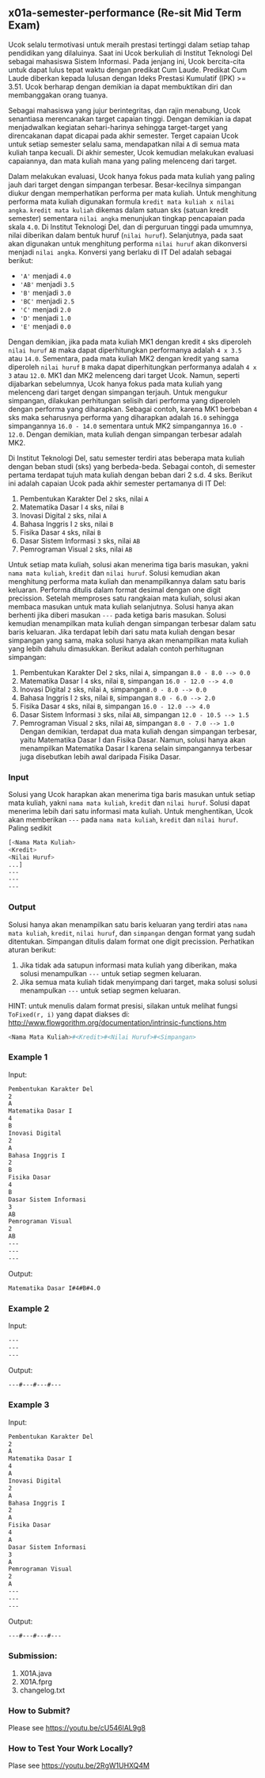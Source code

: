 ## x01a-semester-performance (Re-sit Mid Term Exam)

Ucok selalu termotivasi untuk meraih prestasi tertinggi dalam setiap tahap pendidikan yang dilaluinya. Saat ini Ucok berkuliah di Institut Teknologi Del sebagai mahasiswa Sistem Informasi. Pada jenjang ini, Ucok bercita-cita untuk dapat lulus tepat waktu dengan predikat Cum Laude. Predikat Cum Laude diberkan kepada lulusan dengan Ideks Prestasi Kumulatif (IPK) >= 3.51. Ucok berharap dengan demikian ia dapat membuktikan diri dan membanggakan orang tuanya.

Sebagai mahasiswa yang jujur berintegritas, dan rajin menabung, Ucok senantiasa merencanakan target capaian tinggi. Dengan demikian ia dapat menjadwalkan kegiatan sehari-harinya sehingga target-target yang direncakanan dapat dicapai pada akhir semester. Terget capaian Ucok untuk setiap semester selalu sama, mendapatkan nilai ```A``` di semua mata kuliah tanpa kecuali. Di akhir semester, Ucok kemudian melakukan evaluasi capaiannya, dan mata kuliah mana yang paling melenceng dari target.

Dalam melakukan evaluasi, Ucok hanya fokus pada mata kuliah yang paling jauh dari target dengan simpangan terbesar. Besar-kecilnya simpangan diukur dengan memperhatikan performa per mata kuliah. Untuk menghitung performa mata kuliah digunakan formula ```kredit mata kuliah x nilai angka```. ```kredit mata kuliah``` dikemas dalam satuan sks (satuan kredit semester) sementara ```nilai angka``` menunjukan tingkap pencapaian pada skala ```4.0```. Di Institut Teknologi Del, dan di perguruan tinggi pada umumnya, nilai diberikan dalam bentuk huruf (```nilai huruf```). Selanjutnya, pada saat akan digunakan untuk menghitung performa ```nilai huruf``` akan dikonversi menjadi ```nilai angka```. Konversi yang berlaku di IT Del adalah sebagai berikut:
- ```'A'```  menjadi ```4.0```
- ```'AB'``` menjadi ```3.5```
- ```'B'```  menjadi ```3.0```
- ```'BC'``` menjadi ```2.5```
- ```'C'```  menjadi ```2.0```
- ```'D'```  menjadi ```1.0```
- ```'E'```  menjadi ```0.0```

Dengan demikian, jika pada mata kuliah MK1 dengan kredit ```4``` sks diperoleh ```nilai huruf``` ```AB``` maka dapat diperhitungkan performanya adalah ```4 x 3.5``` atau ```14.0```. Sementara, pada mata kuliah MK2 dengan kredit yang sama diperoleh ```nilai huruf``` ```B``` maka dapat diperhitungkan performanya adalah ```4 x 3``` atau ```12.0```. MK1 dan MK2 melenceng dari target Ucok. Namun, seperti dijabarkan sebelumnya, Ucok hanya fokus pada mata kuliah yang melenceng dari target dengan simpangan terjauh. Untuk mengukur simpangan, dilakukan perhitungan selisih dari performa yang diperoleh dengan performa yang diharapkan. Sebagai contoh, karena MK1 berbeban ```4``` sks maka seharusnya performa yang diharapkan adalah ```16.0``` sehingga simpangannya ```16.0 - 14.0``` sementara untuk MK2 simpangannya ```16.0 - 12.0```. Dengan demikian, mata kuliah dengan simpangan terbesar adalah MK2.

Di Institut Teknologi Del, satu semester terdiri atas beberapa mata kuliah dengan beban studi (sks) yang berbeda-beda. Sebagai contoh, di semester pertama terdapat tujuh mata kuliah dengan beban dari 2 s.d. 4 sks. Berikut ini adalah capaian Ucok pada akhir semester pertamanya di IT Del:
1. Pembentukan Karakter Del ```2``` sks, nilai ```A```
2. Matematika Dasar I ```4``` sks, nilai ```B```
3. Inovasi Digital ```2``` sks, nilai ```A```
4. Bahasa Inggris I ```2``` sks, nilai ```B```
5. Fisika Dasar ```4``` sks, nilai ```B```
6. Dasar Sistem Informasi ```3``` sks, nilai ```AB```
7. Pemrograman Visual ```2``` sks, nilai ```AB```

Untuk setiap mata kuliah, solusi akan menerima tiga baris masukan, yakni ```nama mata kuliah```, ```kredit``` dan ```nilai huruf```. Solusi kemudian akan menghitung performa mata kuliah dan menampilkannya dalam satu baris keluaran. Performa ditulis dalam format desimal dengan one digit precission. Setelah memproses satu rangkaian mata kuliah, solusi akan membaca masukan untuk mata kuliah selanjutnya. Solusi hanya akan berhenti jika diberi masukan ```---``` pada ketiga baris masukan. Solusi kemudian menampilkan mata kuliah dengan simpangan terbesar dalam satu baris keluaran. Jika terdapat lebih dari satu mata kuliah dengan besar simpangan yang sama, maka solusi hanya akan menampilkan mata kuliah yang lebih dahulu dimasukkan. Berikut adalah contoh perhitugnan simpangan:
1. Pembentukan Karakter Del ```2``` sks, nilai ```A```, simpangan ```8.0 - 8.0 --> 0.0```
2. Matematika Dasar I ```4``` sks, nilai ```B```, simpangan ```16.0 - 12.0 --> 4.0```
3. Inovasi Digital ```2``` sks, nilai ```A```, simpangan```8.0 - 8.0 --> 0.0```
4. Bahasa Inggris I ```2``` sks, nilai ```B```, simpangan ```8.0 - 6.0 --> 2.0```
5. Fisika Dasar ```4``` sks, nilai ```B```, simpangan ```16.0 - 12.0 --> 4.0```
6. Dasar Sistem Informasi ```3``` sks, nilai ```AB```, simpangan ```12.0 - 10.5 --> 1.5```
7. Pemrograman Visual ```2``` sks, nilai ```AB```, simpangan ```8.0 - 7.0 --> 1.0```
Dengan demikian, terdapat dua mata kuliah dengan simpangan terbesar, yaitu Matematika Dasar I dan Fisika Dasar. Namun, solusi hanya akan menampilkan Matematika Dasar I karena selain simpangannya terbesar juga disebutkan lebih awal daripada Fisika Dasar.

### Input
Solusi yang Ucok harapkan akan menerima tiga baris masukan untuk setiap mata kuliah, yakni ```nama mata kuliah```, ```kredit``` dan ```nilai huruf```. Solusi dapat menerima lebih dari satu informasi mata kuliah. Untuk menghentikan, Ucok akan memberikan ```---``` pada ```nama mata kuliah```, ```kredit``` dan ```nilai huruf```. Paling sedikit 
```sh
[<Nama Mata Kuliah>
<Kredit>
<Nilai Huruf>
...]
---
---
---

```

### Output
Solusi hanya akan menampilkan satu baris keluaran yang terdiri atas ```nama mata kuliah```, ```kredit```, ```nilai huruf```, dan ```simpangan``` dengan format yang sudah ditentukan. Simpangan ditulis dalam format one digit precission. Perhatikan aturan berikut:
1. Jika tidak ada satupun informasi mata kuliah yang diberikan, maka solusi menampulkan ```---``` untuk setiap segmen keluaran.
2. Jika semua mata kuliah tidak menyimpang dari target, maka solusi solusi menampulkan ```---``` untuk setiap segmen keluaran.

HINT: untuk menulis dalam format presisi, silakan untuk melihat fungsi ```ToFixed(r, i)``` yang dapat diakses di: http://www.flowgorithm.org/documentation/intrinsic-functions.htm

```sh
<Nama Mata Kuliah>#<Kredit>#<Nilai Huruf>#<Simpangan>

```

### Example 1
Input:
```sh
Pembentukan Karakter Del
2
A
Matematika Dasar I
4
B
Inovasi Digital
2
A
Bahasa Inggris I
2
B
Fisika Dasar
4
B
Dasar Sistem Informasi
3
AB
Pemrograman Visual
2
AB
---
---
---

```

Output:
```sh
Matematika Dasar I#4#B#4.0

```

### Example 2
Input:
```sh
---
---
---

```

Output:
```sh
---#---#---#---

```

### Example 3
Input:
```sh
Pembentukan Karakter Del
2
A
Matematika Dasar I
4
A
Inovasi Digital
2
A
Bahasa Inggris I
2
A
Fisika Dasar
4
A
Dasar Sistem Informasi
3
A
Pemrograman Visual
2
A
---
---
---

```

Output:
```sh
---#---#---#---

```

### Submission:
1. X01A.java
2. X01A.fprg
3. changelog.txt

### How to Submit?
Please see https://youtu.be/cU546lAL9g8

### How to Test Your Work Locally?
Plase see https://youtu.be/2RgW1UHXQ4M